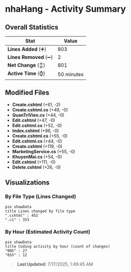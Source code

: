 # nhaHang - Activity Summary 

## Overall Statistics

| Stat                   | Value                                                             |
| ---------------------- | ----------------------------------------------------------------- |
| **Lines Added** (➕)   | 803                                          |
| **Lines Removed** (➖) | 2                                        |
| **Net Change** (↕)    | 801                |
| **Active Time** (⌚)   | 50 minutes |


## Modified Files
- **Create.cshtml** (+61, -2)
- **Create.cshtml.cs** (+49, -0)
- **QuanTriVien.cs** (+44, -0)
- **Edit.cshtml** (+47, -0)
- **Edit.cshtml.cs** (+52, -0)
- **Index.cshtml** (+86, -0)
- **Create.cshtml.cs** (+55, -0)
- **Edit.cshtml.cs** (+44, -0)
- **Create.cshtml** (+119, -0)
- **MarketingService.cs** (+55, -0)
- **KhuyenMai.cs** (+54, -0)
- **Edit.cshtml** (+111, -0)
- **Delete.cshtml** (+26, -0)

## Visualizations

### By File Type (Lines Changed)

```mermaid
pie showData
title Lines changed by file type
".cshtml" : 452
".cs" : 353
```

### By Hour (Estimated Activity Count)

```mermaid
pie showData
title Coding activity by hour (count of changes)
"00h" : 27
"01h" : 12
```


> **Last Updated:** 7/17/2025, 1:49:45 AM